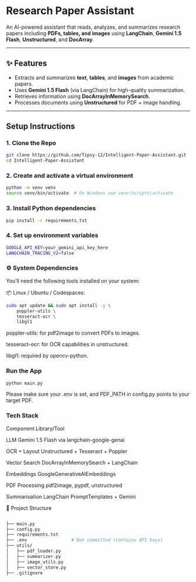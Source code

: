 #  Research Paper Assistant

An AI-powered assistant that reads, analyzes, and summarizes research papers including **PDFs, tables, and images** using **LangChain**, **Gemini 1.5 Flash**, **Unstructured**, and **DocArray**.

---

## ✨ Features

- Extracts and summarizes **text**, **tables**, and **images** from academic papers.
- Uses **Gemini 1.5 Flash** (via LangChain) for high-quality summarization.
- Retrieves information using **DocArrayInMemorySearch**.
- Processes documents using **Unstructured** for PDF + image handling.

---

## Setup Instructions

### 1. Clone the Repo

```bash
git clone https://github.com/Tipsy-12/Intelligent-Paper-Assistant.git
cd Intelligent-Paper-Assistant
```


### 2. Create and activate a virtual environment


```bash
python -m venv venv
source venv/bin/activate  # On Windows use venv\Scripts\activate
```

### 3. Install Python dependencies
```bash
pip install -r requirements.txt
```

### 4. Set up environment variables
```bash
GOOGLE_API_KEY=your_gemini_api_key_here
LANGCHAIN_TRACING_V2=false
```

### ⚙️ System Dependencies
You’ll need the following tools installed on your system:

📦 Linux / Ubuntu / Codespaces:
```bash
sudo apt update && sudo apt install -y \
    poppler-utils \
    tesseract-ocr \
    libgl1
```
poppler-utils: for pdf2image to convert PDFs to images.

tesseract-ocr: for OCR capabilities in unstructured.

libgl1: required by opencv-python.

### Run the App
```bash
python main.py
```
Please make sure your .env is set, and PDF_PATH in config.py points to your target PDF.

### Tech Stack
Component	Library/Tool

LLM	Gemini 1.5 Flash via langchain-google-genai

OCR + Layout	Unstructured + Tesseract + Poppler

Vector Search	DocArrayInMemorySearch + LangChain

Embeddings	GoogleGenerativeAIEmbeddings

PDF Processing	pdf2image, pypdf, unstructured

Summarisation	LangChain PromptTemplates + Gemini

 📁 Project Structure
```bash

├── main.py
├── config.py
├── requirements.txt
├── .env                 # Not committed (contains API keys)
├── utils/
│   ├── pdf_loader.py
│   ├── summarizer.py
│   ├── image_utils.py
│   ├── vector_store.py
├── .gitignore






